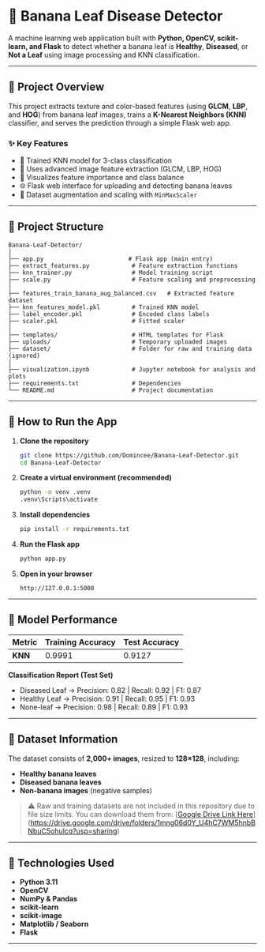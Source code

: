 # 🍌 Banana Leaf Disease Detector

A machine learning web application built with **Python, OpenCV, scikit-learn, and Flask** to detect whether a banana leaf is **Healthy**, **Diseased**, or **Not a Leaf** using image processing and KNN classification.

---

## 📖 Project Overview

This project extracts texture and color-based features (using **GLCM**, **LBP**, and **HOG**) from banana leaf images, trains a **K-Nearest Neighbors (KNN)** classifier, and serves the prediction through a simple Flask web app.

### ✨ Key Features

* 🧠 Trained KNN model for 3-class classification
* 🎨 Uses advanced image feature extraction (GLCM, LBP, HOG)
* 🧾 Visualizes feature importance and class balance
* 🌐 Flask web interface for uploading and detecting banana leaves
* 🧩 Dataset augmentation and scaling with `MinMaxScaler`

---

## 📂 Project Structure

```
Banana-Leaf-Detector/
│
├── app.py                        # Flask app (main entry)
├── extract_features.py            # Feature extraction functions
├── knn_trainer.py                 # Model training script
├── scale.py                       # Feature scaling and preprocessing
│
├── features_train_banana_aug_balanced.csv   # Extracted feature dataset
├── knn_features_model.pkl         # Trained KNN model
├── label_encoder.pkl              # Encoded class labels
├── scaler.pkl                     # Fitted scaler
│
├── templates/                     # HTML templates for Flask
├── uploads/                       # Temporary uploaded images
├── dataset/                       # Folder for raw and training data (ignored)
│
├── visualization.ipynb            # Jupyter notebook for analysis and plots
├── requirements.txt               # Dependencies
└── README.md                      # Project documentation
```

---

## 🚀 How to Run the App

1. **Clone the repository**

   ```bash
   git clone https://github.com/Domincee/Banana-Leaf-Detector.git
   cd Banana-Leaf-Detector
   ```

2. **Create a virtual environment (recommended)**

   ```bash
   python -m venv .venv
   .venv\Scripts\activate
   ```

3. **Install dependencies**

   ```bash
   pip install -r requirements.txt
   ```

4. **Run the Flask app**

   ```bash
   python app.py
   ```

5. **Open in your browser**

   ```
   http://127.0.0.1:5000
   ```

---

## 🧠 Model Performance

| Metric  | Training Accuracy | Test Accuracy |
| ------- | ----------------- | ------------- |
| **KNN** | 0.9991            | 0.9127        |

**Classification Report (Test Set)**

* Diseased Leaf → Precision: 0.82 | Recall: 0.92 | F1: 0.87
* Healthy Leaf → Precision: 0.91 | Recall: 0.95 | F1: 0.93
* None-leaf → Precision: 0.98 | Recall: 0.89 | F1: 0.93

---

## 🧬 Dataset Information

The dataset consists of **2,000+ images**, resized to **128×128**, including:

* **Healthy banana leaves**
* **Diseased banana leaves**
* **Non-banana images** (negative samples)

> ⚠️ Raw and training datasets are not included in this repository due to file size limits.
> You can download them from: [[Google Drive Link Here]()](https://drive.google.com/drive/folders/1mng06d0Y_U4hC7WM5hnbBNbuC5ohulcq?usp=sharing)

---

## 🧩 Technologies Used

* **Python 3.11**
* **OpenCV**
* **NumPy & Pandas**
* **scikit-learn**
* **scikit-image**
* **Matplotlib / Seaborn**
* **Flask**

---



